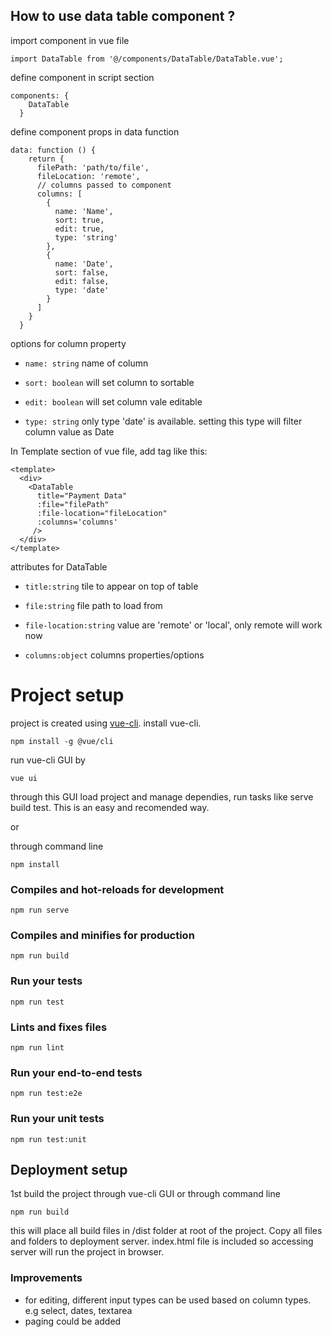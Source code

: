 ## How to use data table component ?
import component in vue file
```
import DataTable from '@/components/DataTable/DataTable.vue';
```
define component in script section
```
components: {
    DataTable
  }
``` 

define component props in data function
```
data: function () {
    return {
      filePath: 'path/to/file',
      fileLocation: 'remote',
      // columns passed to component
      columns: [
        {
          name: 'Name',
          sort: true,
          edit: true,
          type: 'string'
        },
        {
          name: 'Date',
          sort: false,
          edit: false,
          type: 'date'
        }
      ]
    }
  }
```
options for column property
* `name: string` name of column

* `sort: boolean` will set column to sortable 

* `edit: boolean` will set column vale editable

* `type: string` only type 'date' is available. setting this type will filter column value as Date

In Template section of vue file, add tag like this:
```
<template>
  <div>
    <DataTable 
      title="Payment Data"
      :file="filePath"
      :file-location="fileLocation"
      :columns='columns'
     />
  </div>
</template>
```
attributes for DataTable
* `title:string` tile to appear on top of table

* `file:string` file path to load from

* `file-location:string` value are 'remote' or 'local', only remote will work now

* `columns:object` columns properties/options

# Project setup
project is created using [vue-cli](https://cli.vuejs.org/). install vue-cli.
```
npm install -g @vue/cli
``` 
run vue-cli GUI by
```
vue ui
```
through this GUI load project and manage dependies, run tasks like serve build test. This is an easy and recomended way.

or

through command line


```
npm install
```

### Compiles and hot-reloads for development
```
npm run serve
```

### Compiles and minifies for production
```
npm run build
```

### Run your tests
```
npm run test
```

### Lints and fixes files
```
npm run lint
```

### Run your end-to-end tests
```
npm run test:e2e
```

### Run your unit tests
```
npm run test:unit
```

## Deployment setup
1st build the project through vue-cli GUI or through command line
```
npm run build
```
this will place all build files in /dist folder at root of the project. Copy all files and folders to deployment server. index.html file is included so accessing server will run the project in browser.

### Improvements
* for editing, different input types can be used based on column types. e.g select, dates, textarea
* paging could be added

